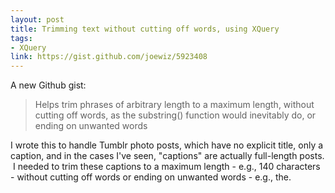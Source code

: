 ```yaml
---
layout: post
title: Trimming text without cutting off words, using XQuery
tags:
- XQuery
link: https://gist.github.com/joewiz/5923408
---
```

A new Github gist:

> Helps trim phrases of arbitrary length to a maximum length, without cutting off words, as the substring() function would inevitably do, or ending on unwanted words

I wrote this to handle Tumblr photo posts, which have no explicit title, only a caption, and in the cases I've seen, "captions" are actually full-length posts.  I needed to trim these captions to a maximum length - e.g., 140 characters - without cutting off words or ending on unwanted words - e.g., the.